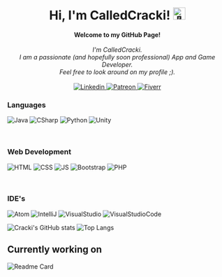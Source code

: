<h1 align="center">Hi, I'm CalledCracki! <img src="https://em-content.zobj.net/source/animated-noto-color-emoji/356/waving-hand_light-skin-tone_1f44b-1f3fb_1f3fb.gif" width="28px" alt="👋"></h1>
<p align="center">
    <b>Welcome to my GitHub Page!</b><br><br>
    <i>
        I'm CalledCracki.<br>
        I am a passionate (and hopefully soon professional) App and Game Developer.<br>
        Feel free to look around on my profile ;).<br>
    </i><br>
    <a href="">
        <img src="https://img.shields.io/badge/LinkedIn-black?style=for-the-badge&logo=linkedin&logoColor=white" alt="Linkedin">
    </a>
    <a href="">
        <img src="https://img.shields.io/badge/Patreon-black?style=for-the-badge&logo=patreon&logoColor=white" alt="Patreon">
    </a>
<a href="https://www.fiverr.com/s/R4pNXL">
    <img src="https://img.shields.io/badge/fiverr-000000?style=for-the-badge&logo=fiverr&logoColor=white" alt="Fiverr">
</a>
</p>

### Languages
![Java](https://img.shields.io/badge/java-black?style=for-the-badge&logo=oracle)
![CSharp](https://img.shields.io/badge/csharp-black?style=for-the-badge&logo=csharp)
![Python](https://img.shields.io/badge/python-black?style=for-the-badge&logo=python)
![Unity](https://img.shields.io/badge/Unity-black?style=for-the-badge&logo=unity&logoColor=white)

<br>

### Web Development
![HTML](https://img.shields.io/badge/HTML5-black?style=for-the-badge&logo=html5&logoColor=orange)
![CSS](https://img.shields.io/badge/CSS-black?&style=for-the-badge&logo=css3&logoColor=blue)
![JS](https://img.shields.io/badge/JavaScript-black?style=for-the-badge&logo=javascript&logoColor=yellow)
![Bootstrap](https://img.shields.io/badge/Bootstrap-black?style=for-the-badge&logo=bootstrap&logoColor=purple)
![PHP](https://img.shields.io/badge/PHP-black?style=for-the-badge&logo=php&logoColor=blue)

<br>

### IDE's
![Atom](https://img.shields.io/badge/Atom-black?style=for-the-badge&logo=Atom&logoColor=white)
![IntelliJ](https://img.shields.io/badge/IntelliJ_IDEA-000000.svg?style=for-the-badge&logo=intellij-idea&logoColor=white)
![VisualStudio](https://img.shields.io/badge/Visual_Studio-black?style=for-the-badge&logo=visual%20studio&logoColor=purple)
![VisualStudioCode](https://img.shields.io/badge/Visual_Studio_Code-black?style=for-the-badge&logo=visual%20studio%20code&logoColor=blue)

![Cracki's GitHub stats](https://github-readme-stats.vercel.app/api?username=CalledCracki&show_icons=true&theme=dark) ![Top Langs](https://github-readme-stats.vercel.app/api/top-langs/?username=CalledCracki&theme=dark)

<h2>Currently working on</h2>

![Readme Card](https://github-readme-stats.vercel.app/api/pin/?username=CalledCracki&repo=Aimazing&theme=dark)





